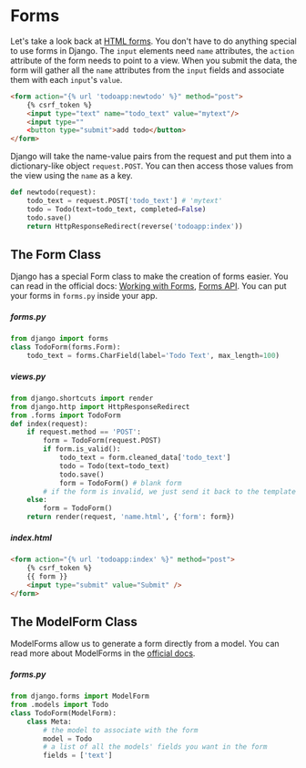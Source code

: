 

# Forms

Let's take a look back at [HTML forms](../../2%20HTML%20+%20CSS/docs/12%20-%20HTML%20Forms.md). You don't have to do anything special to use forms in Django. The `input` elements need `name` attributes, the `action` attribute of the form needs to point to a view. When you submit the data, the form will gather all the `name` attributes from the `input` fields and associate them with each `input`'s `value`.

```html
<form action="{% url 'todoapp:newtodo' %}" method="post">
    {% csrf_token %}
    <input type="text" name="todo_text" value="mytext"/>
    <input type=""
    <button type="submit">add todo</button>
</form>
```

Django will take the name-value pairs from the request and put them into a dictionary-like object `request.POST`. You can then access those values from the view using the `name` as a key.

```python
def newtodo(request):
    todo_text = request.POST['todo_text'] # 'mytext'
    todo = Todo(text=todo_text, completed=False)
    todo.save()
    return HttpResponseRedirect(reverse('todoapp:index'))
```

## The Form Class

Django has a special Form class to make the creation of forms easier. You can read in the official docs: [Working with Forms](https://docs.djangoproject.com/en/3.0/topics/forms/), [Forms API](https://docs.djangoproject.com/en/3.0/ref/forms/api/#django.forms.Form). You can put your forms in `forms.py` inside your app.


##### forms.py
```python
from django import forms
class TodoForm(forms.Form):
    todo_text = forms.CharField(label='Todo Text', max_length=100)
```

##### views.py
```python
from django.shortcuts import render
from django.http import HttpResponseRedirect
from .forms import TodoForm
def index(request):
    if request.method == 'POST':
        form = TodoForm(request.POST)
        if form.is_valid():
            todo_text = form.cleaned_data['todo_text']
            todo = Todo(text=todo_text)
            todo.save()
            form = TodoForm() # blank form
        # if the form is invalid, we just send it back to the template
    else:
        form = TodoForm()
    return render(request, 'name.html', {'form': form})
```

##### index.html
```html
<form action="{% url 'todoapp:index' %}" method="post">
    {% csrf_token %}
    {{ form }}
    <input type="submit" value="Submit" />
</form>
```


## The ModelForm Class

ModelForms allow us to generate a form directly from a model. You can read more about ModelForms in the [official docs](https://docs.djangoproject.com/en/3.0/topics/forms/modelforms/).

##### forms.py
```python
from django.forms import ModelForm
from .models import Todo
class TodoForm(ModelForm):
    class Meta:
        # the model to associate with the form
        model = Todo
        # a list of all the models' fields you want in the form
        fields = ['text']
```
